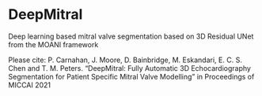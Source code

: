 # DeepMitral
Deep learning based mitral valve segmentation based on 3D Residual UNet from the MOANI framework


Please cite: P. Carnahan, J. Moore, D. Bainbridge, M. Eskandari, E. C. S. Chen and T. M. Peters. “DeepMitral: Fully Automatic 3D Echocardiography Segmentation for Patient Specific Mitral Valve Modelling” in Proceedings of MICCAI 2021
